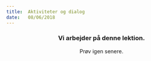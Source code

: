 ```yaml
---
title:  Aktiviteter og dialog
date:   08/06/2018
---
```


### <center>Vi arbejder på denne lektion.</center>
<center>Prøv igen senere.</center>